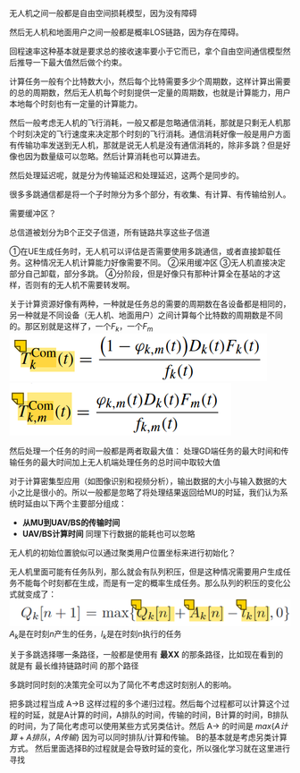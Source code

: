 无人机之间一般都是自由空间损耗模型，因为没有障碍

然后无人机和地面用户之间一般都是概率LOS链路，因为存在障碍。

回程速率这种基本就是要求总的接收速率要小于它而已，拿个自由空间通信模型然后推导一下最大值然后做个约束。

计算任务一般有个比特数大小，然后每个比特需要多少个周期数，这样计算出需要的总的周期数，然后无人机每个时刻提供一定量的周期数，也就是计算能力，用户本地每个时刻也有一定量的计算能力。

然后一般考虑无人机的飞行消耗，一般又都是忽略通信消耗，那就是只剩无人机那个时刻决定的飞行速度来决定那个时刻的飞行消耗。通信消耗好像一般是用户方面有传输功率发送到无人机，那就是说无人机是没有通信消耗的，除非多跳？但是好像也因为数量级可以忽略。然后计算消耗也可以算进去。

然后处理延迟呢，就是分为传输延迟和处理延迟，这两个是同步的。

很多多跳通信都是将一个子时隙分为多个部分，有收集、有计算、有传输给别人。

需要缓冲区？

总信道被划分为B个正交子信道，所有链路共享这些子信道

①在UE生成任务时，无人机可以评估是否需要使用多跳通信，或者直接卸载任务。这种情况无人机计算能力好像需要不同。
②采用缓冲区
③无人机直接决定部分自己卸载，部分多跳。
④分阶段，但是好像只有那种计算全在基站的才这样，否则有的无人机不需要转发啊。

关于计算资源好像有两种，一种就是任务总的需要的周期数在各设备都是相同的，另一种就是不同设备（无人机、地面用户）之间计算每个比特数的周期数是不同的。那区别就是这样了，一个$F_k$，一个$F_m$
![](images/Pasted%20image%2020240718164947.png)
![](images/Pasted%20image%2020240718165012.png)

然后处理一个任务的时间一般都是两者取最大值： 处理GD端任务的最大时间和传输任务的最大时间加上无人机端处理任务的总时间中取较大值

对于计算密集型应用（如图像识别和视频分析），输出数据的大小与输入数据的大小之比是很小的。所以一般都是忽略了将处理结果返回给MU的时延，我们认为系统时延由以下两个主要部分组成：
- **从MU到UAV/BS的传输时间**
- **UAV/BS计算时间**
同理下行数据的能耗也可以忽略


无人机的初始位置貌似可以通过聚类用户位置坐标来进行初始化？


无人机里面可能有任务队列，那么就会有队列积压，但是这种情况需要用户生成任务不能每个时刻都在生成，而是有一定的概率生成任务。那么队列的积压的变化公式就变成了：
![](images/Pasted%20image%2020240801213928.png)
$A_k$是在时刻$n$产生的任务，$l_k$是在时刻n执行的任务


关于多跳选择哪一条路径，一般都是使用有 **最XX** 的那条路径，比如现在看到的就是有 最长维持链路时间 的那个路径

多跳时同时刻的决策完全可以为了简化不考虑这时刻别人的影响。

把多跳过程当成  A->B 这样过程的多个递归过程。然后每个过程都可以计算这个过程的时延，就是A计算的时间，A排队的时间，传输的时间，B计算的时间，B排队的时间，为了简化考虑可以使用某些方式另类估计。然后 A-> 的时间是 $max{\{A计算+A排队，A传输\}}$
因为可以同时排队/计算和传输。
B的基本就是考虑另类计算方式。
然后里面选择B的过程就是会导致时延的变化，所以强化学习就在这里进行寻找








